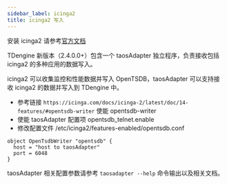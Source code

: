 ```yaml
---
sidebar_label: icinga2
title: icinga2 写入
---
```


安装 icinga2
请参考[官方文档](https://icinga.com/docs/icinga-2/latest/doc/02-installation/)

TDengine 新版本（2.4.0.0+）包含一个 taosAdapter 独立程序，负责接收包括 icinga2 的多种应用的数据写入。

icinga2 可以收集监控和性能数据并写入 OpenTSDB，taosAdapter 可以支持接收 icinga2 的数据并写入到 TDengine 中。

- 参考链接 `https://icinga.com/docs/icinga-2/latest/doc/14-features/#opentsdb-writer` 使能 opentsdb-writer
- 使能 taosAdapter 配置项 opentsdb_telnet.enable
- 修改配置文件 /etc/icinga2/features-enabled/opentsdb.conf

```
object OpenTsdbWriter "opentsdb" {
  host = "host to taosAdapter"
  port = 6048
}
```

taosAdapter 相关配置参数请参考 `taosadapter --help` 命令输出以及相关文档。
